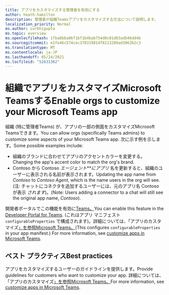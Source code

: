 ```yaml
---
title: アプリをカスタマイズする管理者を有効にする
author: heath-hamilton
description: 管理者が組織Teamsアプリをカスタマイズする方法について説明します。
localization_priority: Normal
ms.author: surbhigupta
ms.topic: overview
ms.openlocfilehash: 1fba8bba86f1bf1b4bab754d0c01d03adb46dd4b
ms.sourcegitcommit: e1fe46c574cec378319814f8213209ad3063b2c3
ms.translationtype: MT
ms.contentlocale: ja-JP
ms.lasthandoff: 05/24/2021
ms.locfileid: "52631382"
---
```

# <a name="enable-orgs-to-customize-your-microsoft-teams-app"></a><span data-ttu-id="4e4f5-103">組織でアプリをカスタマイズMicrosoft Teamsする</span><span class="sxs-lookup"><span data-stu-id="4e4f5-103">Enable orgs to customize your Microsoft Teams app</span></span>

<span data-ttu-id="4e4f5-104">組織 (特に管理者Teams) が、アプリの一部の側面をカスタマイズMicrosoft Teamsできます。</span><span class="sxs-lookup"><span data-stu-id="4e4f5-104">You can allow orgs (specifically Teams admins) to customize some aspects of your Microsoft Teams app.</span></span> <span data-ttu-id="4e4f5-105">次に示す例を示します。</span><span class="sxs-lookup"><span data-stu-id="4e4f5-105">Some possible examples include:</span></span>

* <span data-ttu-id="4e4f5-106">組織のブランドに合わせてアプリのアクセントカラーを変更する。</span><span class="sxs-lookup"><span data-stu-id="4e4f5-106">Changing the app's accent color to match the org's brand.</span></span>
* <span data-ttu-id="4e4f5-107">Contoso から Contoso *エージェント\*\*にアプリ* 名を更新すると、組織のユーザーに表示される名前が表示されます。</span><span class="sxs-lookup"><span data-stu-id="4e4f5-107">Updating the app name from *Contoso* to *Contoso Agent*, which is the name users in the org will see.</span></span> <span data-ttu-id="4e4f5-108">(注: チャットにコネクタを追加するユーザーには、元のアプリ名 Contoso が表示 *されます*)。</span><span class="sxs-lookup"><span data-stu-id="4e4f5-108">(Note: Users adding a connector to a chat will still see the original app name, *Contoso*).</span></span>

<span data-ttu-id="4e4f5-109">開発者ポータルでこの機能を有効に[Teams。](https://dev.teams.microsoft.com/home)</span><span class="sxs-lookup"><span data-stu-id="4e4f5-109">You can enable this feature in the [Developer Portal for Teams](https://dev.teams.microsoft.com/home).</span></span> <span data-ttu-id="4e4f5-110">(これはアプリ マニフェスト `configurableProperties` で構成されます)。詳細については、「アプリのカスタマイズ[」を参照Microsoft Teams。](/MicrosoftTeams/customize-apps)</span><span class="sxs-lookup"><span data-stu-id="4e4f5-110">(This configures `configurableProperties` in your app manifest.) For more information, see [customize apps in Microsoft Teams](/MicrosoftTeams/customize-apps).</span></span>

## <a name="best-practices"></a><span data-ttu-id="4e4f5-111">ベスト プラクティス</span><span class="sxs-lookup"><span data-stu-id="4e4f5-111">Best practices</span></span>

<span data-ttu-id="4e4f5-112">アプリをカスタマイズするユーザーのガイドラインを提供します。</span><span class="sxs-lookup"><span data-stu-id="4e4f5-112">Provide guidelines for customers who want to customize your app.</span></span> <span data-ttu-id="4e4f5-113">詳細については、「アプリのカスタマイズ[」を参照Microsoft Teams。](/MicrosoftTeams/customize-apps)</span><span class="sxs-lookup"><span data-stu-id="4e4f5-113">For more information, see [customize apps in Microsoft Teams](/MicrosoftTeams/customize-apps).</span></span>
